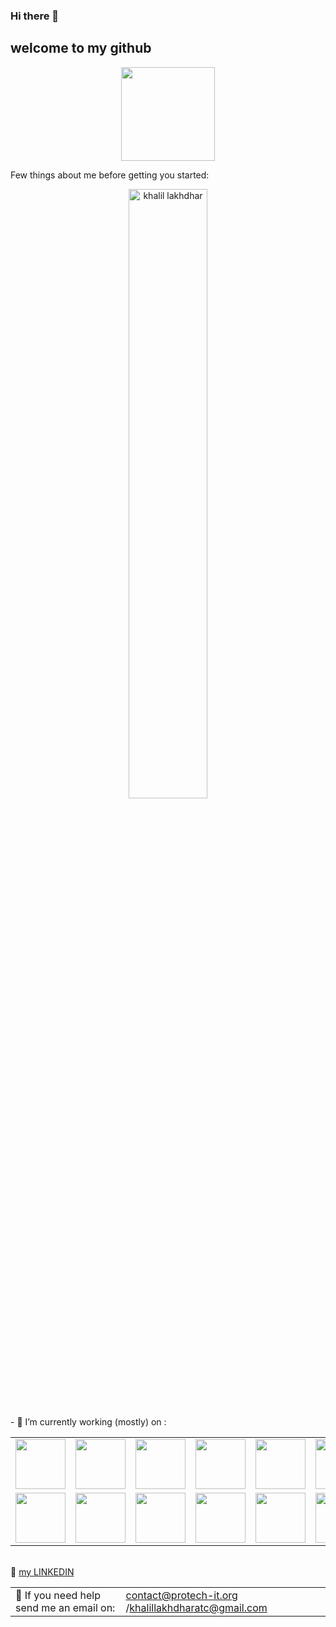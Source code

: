 ### Hi there 👋
## welcome to my github
<p align="center"><img src="https://scontent.ftun2-1.fna.fbcdn.net/v/t1.0-9/32312946_2045728262374499_8493956194786869248_n.jpg?_nc_cat=102&ccb=2&_nc_sid=09cbfe&_nc_ohc=y2YF3FWk4pQAX-qrmeW&_nc_ht=scontent.ftun2-1.fna&oh=7fa8bd1edb2a3026d11723dcd213d850&oe=5FD4DCF4" height="150" width="150"></p>
Few things about me before getting you started:
 
 <p align="center"><img width="50%" src="https://github-readme-stats.vercel.app/api/top-langs/?username=khalillakhdhar&layout=compact&hide=html" alt="khalil lakhdhar" /><br><p>
 <p>- 🔭 I’m currently working (mostly) on  :
 <table><tr>
 <td><img  src="https://miro.medium.com/max/4000/0*bpt3hdn8q6Xw4MOZ.png" width="80" height="80" title=""></td>
 <td>  <img src="https://upload.wikimedia.org/wikipedia/commons/thumb/0/0a/Python.svg/180px-Python.svg.png" width="80" height="80" title=""></td>
 <td><img src="https://upload.wikimedia.org/wikipedia/commons/thumb/d/d9/Node.js_logo.svg/langfr-220px-Node.js_logo.svg.png" width="80" height="80" title=""></td>
 <td><img src="https://www.igloocoder.com/images/RPi-Logo.png" width="80" height="80" title=""></td>
   <td><img src="https://upload.wikimedia.org/wikipedia/commons/thumb/c/cf/Angular_full_color_logo.svg/langfr-220px-Angular_full_color_logo.svg.png" width="80" height="80" title=""></td>
   <td><img src="https://upload.wikimedia.org/wikipedia/commons/thumb/2/27/PHP-logo.svg/131px-PHP-logo.svg.png" width="80" height="80" title=""></td>
   <td><img src="https://hackernoon.com/hn-images/1*nlhD6_U277a1s_VxSbH11g.jpeg" width="80" height="80" title=""></td>
   <td><img src="https://upload.wikimedia.org/wikipedia/commons/thumb/7/7a/C_Sharp_logo.svg/455px-C_Sharp_logo.svg.png" width="80" height="80" title=""></td>
 </tr>
  <tr><td><img src="https://miro.medium.com/max/700/1*EVqCcmCPgpNKxU1wzcTHgw.png" width="80" height="80" title=""></td><td><img src="https://miro.medium.com/max/700/0*u2NEmijD3rg3m1La.png" width="80" height="80" title=""></td><td><img src="https://upload.wikimedia.org/wikipedia/commons/thumb/8/87/Arduino_Logo.svg/720px-Arduino_Logo.svg.png" width="80" height="80" title=""></td>
  <td><img src="https://www.project-disco.org/wp-content/uploads/2018/04/Android-logo.jpg" height="80" title=""></td>
    <td><img src="https://www.igloocoder.com/images/RPi-Logo.png" width="80" height="80" title=""></td>
    <td><img src="https://upload.wikimedia.org/wikipedia/commons/thumb/9/9a/Laravel.svg/langfr-220px-Laravel.svg.png" width="80" height="80" title=""></td>
    <td><img src="https://symfony.com/images/logos/header-logo.svg" width="80" height="80" title=""></td>
    <td><img src="https://upload.wikimedia.org/wikipedia/commons/1/13/Asp.net.svg" width="80" height="80" title=""></td>
 </tr></table>
 </p>
  <br>
  💬  <a href="https://www.linkedin.com/in/khalil-lakhdhar-protech/" target="blank">my LINKEDIN </a>
  <table border="0"><tr><td> 🤔 If you need help send me an email on:</td><td><a href="mailto:contact@protech-it.org">contact@protech-it.org</a> /<a href="mailto:khalillakhdharatc@gmail.com">khalillakhdharatc@gmail.com</a> </td><tr>
<!--
**khalillakhdhar/khalillakhdhar** is a ✨ _special_ ✨ repository because its `README.md` (this file) appears on your GitHub profile.

Here are some ideas to get you started:
 
 
 - 🔭 I’m currently working on  <img src="https://miro.medium.com/max/4000/0*bpt3hdn8q6Xw4MOZ.png" width="80" height="100" title="">

  <img src="https://upload.wikimedia.org/wikipedia/commons/thumb/0/0a/Python.svg/180px-Python.svg.png" width="80" height="100" title="">
- 👯 I’m looking to collaborate on ...
- 🤔 I’m looking for help with ...
- 💬 my facebook ...
- 📫 How to reach me: contact@protech-it.org/khalillakhdharatc@gmail.com

- 🔭 I’m currently working on ...
- 🌱 I’m currently learning ...
- 👯 I’m looking to collaborate on ...
- 🤔 I’m looking for help with ...
- 💬 Ask me about ...
- 📫 How to reach me: ...
- 😄 Pronouns: ...
- ⚡ Fun fact: ...
-->
